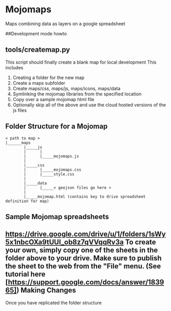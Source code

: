 # Mojomaps
Maps combining data as layers on a google spreadsheet

##Development mode howto

tools/createmap.py
------------------
This script should finally create a blank map for local development
This includes
1. Creating a folder for the new map
2. Create a maps subfolder 
3. Create maps/css, maps/js, maps/icons, maps/data
4. Symlinking the mojomap libraries from the specified location
5. Copy over a sample mojomap html file
6. Optionally skip all of the above and use the cloud hosted versions of the js files

Folder Structure for a Mojomap
------------------------------
 
```
< path to map >
|______maps
        |_____js
        |      |
        |      |_____mojomaps.js
        |
        |_____css
        |      |_____mojomaps.css
        |      |_____style.css
        |
        |_____data
        |      |_____< geojson files go here >
        |
        |_____mojomap.html (contains key to drive spreadsheet definition for map)
```

Sample Mojomap spreadsheets
---------------------------
https://drive.google.com/drive/u/1/folders/1sWy5x1nbcOXa9tUUI_ob8z7qVVqqRv3a
To create your own, simply copy one of the sheets in the folder above to your drive. Make sure to publish the sheet to the web from the "File" menu. (See tutorial here [https://support.google.com/docs/answer/183965])
Making Changes
---------------------------
Once you have replicated the folder structure